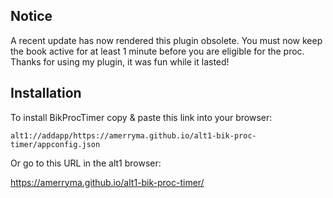 ## Notice

A recent update has now rendered this plugin obsolete. You must now keep the book active for at least 1 minute before 
you are eligible for the proc. Thanks for using my plugin, it was fun while it lasted!

## Installation
To install BikProcTimer copy & paste this link into your browser:
```
alt1://addapp/https://amerryma.github.io/alt1-bik-proc-timer/appconfig.json
```

Or go to this URL in the alt1 browser:

https://amerryma.github.io/alt1-bik-proc-timer/

